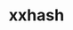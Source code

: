 ---
title: "xxhash"
layout: cache
categories: [package, develop]
meta: {"compilers": ["gcc@=11.4.0"], "num_specs": 3, "num_specs_by_stack": {"hep": 3, "root": 3}, "oss": ["ubuntu22.04"], "platforms": ["linux"], "stacks": ["hep", "root"], "targets": ["x86_64_v3"], "versions": ["0.8.3"]}
spec_details: [{"compiler": "gcc@=11.4.0", "hash": "k7437k3pecesq2odxv4a4ibrbdz7zaff", "os": "ubuntu22.04", "platform": "linux", "size": "-", "stacks": ["hep", "root"], "tarball": "https://binaries.spack.io/develop/build_cache/linux-ubuntu22.04-x86_64_v3/gcc-11.4.0/xxhash-0.8.3/linux-ubuntu22.04-x86_64_v3-gcc-11.4.0-xxhash-0.8.3-k7437k3pecesq2odxv4a4ibrbdz7zaff.spack", "target": "x86_64_v3", "variants": ["build_system=makefile"], "versions": ["0.8.3"]}, {"compiler": "gcc@=11.4.0", "hash": "ue5kidjyajrqrk7zy7f7wztx7vn46huu", "os": "ubuntu22.04", "platform": "linux", "size": "-", "stacks": ["hep", "root"], "tarball": "https://binaries.spack.io/develop/build_cache/linux-ubuntu22.04-x86_64_v3/gcc-11.4.0/xxhash-0.8.3/linux-ubuntu22.04-x86_64_v3-gcc-11.4.0-xxhash-0.8.3-ue5kidjyajrqrk7zy7f7wztx7vn46huu.spack", "target": "x86_64_v3", "variants": ["build_system=makefile"], "versions": ["0.8.3"]}, {"compiler": "gcc@=11.4.0", "hash": "iumdrrroias2x7qhhjkvgywczgqipxwk", "os": "ubuntu22.04", "platform": "linux", "size": "-", "stacks": ["hep", "root"], "tarball": "https://binaries.spack.io/develop/build_cache/linux-ubuntu22.04-x86_64_v3/gcc-11.4.0/xxhash-0.8.3/linux-ubuntu22.04-x86_64_v3-gcc-11.4.0-xxhash-0.8.3-iumdrrroias2x7qhhjkvgywczgqipxwk.spack", "target": "x86_64_v3", "variants": ["build_system=makefile"], "versions": ["0.8.3"]}]
---